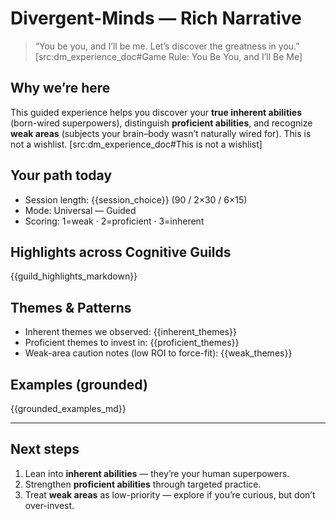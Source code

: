 # Divergent-Minds — Rich Narrative

> “You be you, and I’ll be me. Let’s discover the greatness in you.” [src:dm_experience_doc#Game Rule: You Be You, and I’ll Be Me]

## Why we’re here
This guided experience helps you discover your **true inherent abilities** (born-wired superpowers), distinguish **proficient abilities**, and recognize **weak areas** (subjects your brain–body wasn’t naturally wired for). This is not a wishlist. [src:dm_experience_doc#This is not a wishlist]

## Your path today
- Session length: {{session_choice}} (90 / 2×30 / 6×15)
- Mode: Universal — Guided
- Scoring: 1=weak · 2=proficient · 3=inherent

## Highlights across Cognitive Guilds
{{guild_highlights_markdown}}

## Themes & Patterns
- Inherent themes we observed: {{inherent_themes}}
- Proficient themes to invest in: {{proficient_themes}}
- Weak-area caution notes (low ROI to force-fit): {{weak_themes}}

## Examples (grounded)
{{grounded_examples_md}}

---
## Next steps
1) Lean into **inherent abilities** — they’re your human superpowers.
2) Strengthen **proficient abilities** through targeted practice.
3) Treat **weak areas** as low-priority — explore if you’re curious, but don’t over-invest.
